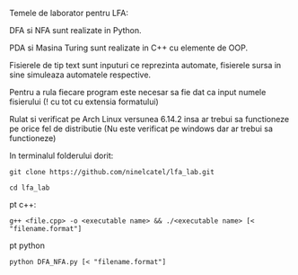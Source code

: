 Temele de laborator pentru LFA:

DFA si NFA sunt realizate in Python.

PDA si Masina Turing sunt realizate in C++ cu elemente de OOP.

Fisierele de tip text sunt inputuri ce reprezinta automate, fisierele sursa in sine simuleaza automatele respective.

Pentru a rula fiecare program este necesar sa fie dat ca  input numele fisierului (! cu tot cu extensia formatului)  

Rulat si verificat pe Arch Linux versunea 6.14.2 insa ar trebui sa functioneze pe orice fel de distributie (Nu este verificat pe windows dar ar trebui sa functioneze)

In terminalul folderului dorit: 
```
git clone https://github.com/ninelcatel/lfa_lab.git
```
```
cd lfa_lab
```
pt c++:
```
g++ <file.cpp> -o <executable name> && ./<executable name> [< "filename.format"]
```
pt python
```
python DFA_NFA.py [< "filename.format"]
```
